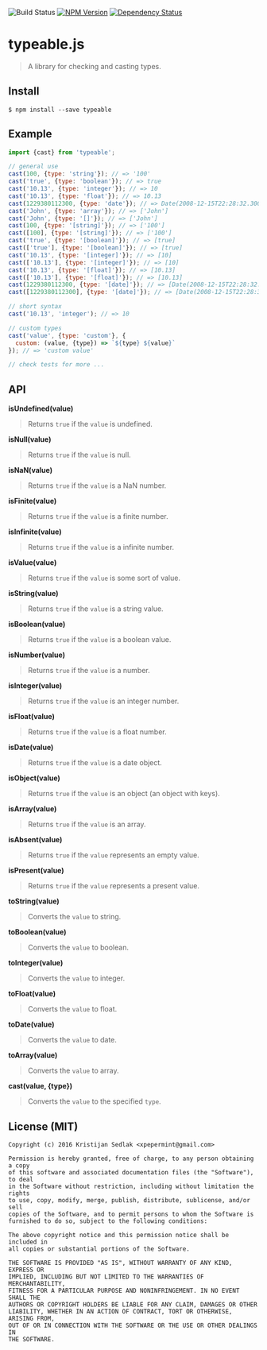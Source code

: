 ![Build Status](https://travis-ci.org/xpepermint/typeablejs.svg?branch=master)&nbsp;[![NPM Version](https://badge.fury.io/js/approved.svg)](https://badge.fury.io/js/approved)&nbsp;[![Dependency Status](https://gemnasium.com/xpepermint/typeablejs.svg)](https://gemnasium.com/xpepermint/typeablejs)

# typeable.js

> A library for checking and casting types.

## Install

```
$ npm install --save typeable
```

## Example

```js
import {cast} from 'typeable';

// general use
cast(100, {type: 'string'}); // => '100'
cast('true', {type: 'boolean'}); // => true
cast('10.13', {type: 'integer'}); // => 10
cast('10.13', {type: 'float'}); // => 10.13
cast(1229380112300, {type: 'date'}); // => Date(2008-12-15T22:28:32.300Z)
cast('John', {type: 'array'}); // => ['John']
cast('John', {type: '[]'}); // => ['John']
cast(100, {type: '[string]'}); // => ['100']
cast([100], {type: '[string]'}); // => ['100']
cast('true', {type: '[boolean]'}); // => [true]
cast(['true'], {type: '[boolean]'}); // => [true]
cast('10.13', {type: '[integer]'}); // => [10]
cast(['10.13'], {type: '[integer]'}); // => [10]
cast('10.13', {type: '[float]'}); // => [10.13]
cast(['10.13'], {type: '[float]'}); // => [10.13]
cast(1229380112300, {type: '[date]'}); // => [Date(2008-12-15T22:28:32.300Z)]
cast([1229380112300], {type: '[date]'}); // => [Date(2008-12-15T22:28:32.300Z)]

// short syntax
cast('10.13', 'integer'); // => 10

// custom types
cast('value', {type: 'custom'}, {
  custom: (value, {type}) => `${type} ${value}`
}); // => 'custom value'

// check tests for more ...
```

## API

**isUndefined(value)**
> Returns `true` if the `value` is undefined.

**isNull(value)**
> Returns `true` if the `value` is null.

**isNaN(value)**
> Returns `true` if the `value` is a NaN number.

**isFinite(value)**
> Returns `true` if the `value` is a finite number.

**isInfinite(value)**
> Returns `true` if the `value` is a infinite number.

**isValue(value)**
> Returns `true` if the `value` is some sort of value.

**isString(value)**
> Returns `true` if the `value` is a string value.

**isBoolean(value)**
> Returns `true` if the `value` is a boolean value.

**isNumber(value)**
> Returns `true` if the `value` is a number.

**isInteger(value)**
> Returns `true` if the `value` is an integer number.

**isFloat(value)**
> Returns `true` if the `value` is a float number.

**isDate(value)**
> Returns `true` if the `value` is a date object.

**isObject(value)**
> Returns `true` if the `value` is an object (an object with keys).

**isArray(value)**
> Returns `true` if the `value` is an array.

**isAbsent(value)**
> Returns `true` if the `value` represents an empty value.

**isPresent(value)**
> Returns `true` if the `value` represents a present value.

**toString(value)**
> Converts the `value` to string.

**toBoolean(value)**
> Converts the `value` to boolean.

**toInteger(value)**
> Converts the `value` to integer.

**toFloat(value)**
> Converts the `value` to float.

**toDate(value)**
> Converts the `value` to date.

**toArray(value)**
> Converts the `value` to array.

**cast(value, {type})**
> Converts the `value` to the specified `type`.

## License (MIT)

```
Copyright (c) 2016 Kristijan Sedlak <xpepermint@gmail.com>

Permission is hereby granted, free of charge, to any person obtaining a copy
of this software and associated documentation files (the "Software"), to deal
in the Software without restriction, including without limitation the rights
to use, copy, modify, merge, publish, distribute, sublicense, and/or sell
copies of the Software, and to permit persons to whom the Software is
furnished to do so, subject to the following conditions:

The above copyright notice and this permission notice shall be included in
all copies or substantial portions of the Software.

THE SOFTWARE IS PROVIDED "AS IS", WITHOUT WARRANTY OF ANY KIND, EXPRESS OR
IMPLIED, INCLUDING BUT NOT LIMITED TO THE WARRANTIES OF MERCHANTABILITY,
FITNESS FOR A PARTICULAR PURPOSE AND NONINFRINGEMENT. IN NO EVENT SHALL THE
AUTHORS OR COPYRIGHT HOLDERS BE LIABLE FOR ANY CLAIM, DAMAGES OR OTHER
LIABILITY, WHETHER IN AN ACTION OF CONTRACT, TORT OR OTHERWISE, ARISING FROM,
OUT OF OR IN CONNECTION WITH THE SOFTWARE OR THE USE OR OTHER DEALINGS IN
THE SOFTWARE.
```
